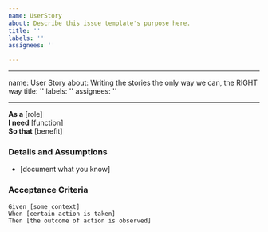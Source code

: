 ```yaml
---
name: UserStory
about: Describe this issue template's purpose here.
title: ''
labels: ''
assignees: ''

---
```


---
name: User Story
about: Writing the stories the only way we can, the RIGHT way
title: ''
labels: ''
assignees: ''

---

**As a** [role]  
 **I need** [function]  
 **So that** [benefit]  
   
 ### Details and Assumptions
 * [document what you know]
   
 ### Acceptance Criteria  
   
 ```gherkin
 Given [some context]
 When [certain action is taken]
 Then [the outcome of action is observed]
 ```
